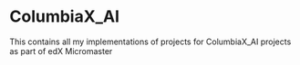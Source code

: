 # ColumbiaX_AI

This contains all my implementations of projects for ColumbiaX_AI projects as part of edX Micromaster
